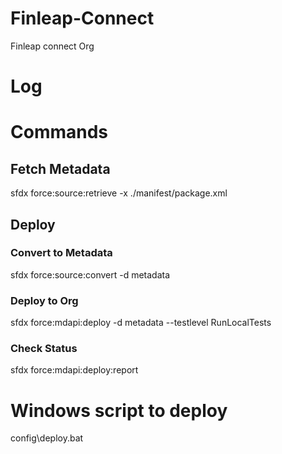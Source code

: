 # Finleap-Connect
Finleap connect Org

# Log








# Commands
## Fetch Metadata
sfdx force:source:retrieve -x ./manifest/package.xml 

## Deploy
### Convert to Metadata
sfdx force:source:convert -d metadata
### Deploy to Org
sfdx force:mdapi:deploy -d metadata  --testlevel RunLocalTests
### Check Status
sfdx force:mdapi:deploy:report 

# Windows script to deploy
config\deploy.bat
